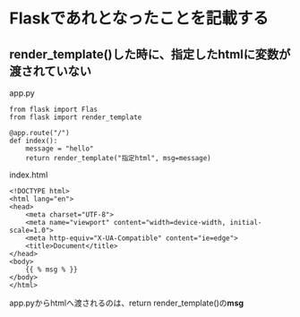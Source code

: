 # Flaskであれとなったことを記載する

## render_template()した時に、指定したhtmlに変数が渡されていない

app.py
```flask
from flask import Flas
from flask import render_template

@app.route("/")
def index():
	message = "hello"
	return render_template("指定html", msg=message)
```

index.html
```index
<!DOCTYPE html>
<html lang="en">
<head>
    <meta charset="UTF-8">
    <meta name="viewport" content="width=device-width, initial-scale=1.0">
    <meta http-equiv="X-UA-Compatible" content="ie=edge">
    <title>Document</title>
</head>
<body>
    {{ % msg % }}
</body>
</html>
```
app.pyからhtmlへ渡されるのは、return render_template()の<strong>msg</strong>
